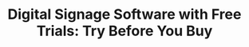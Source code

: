 ---
slug: "digital-signage-software-free-trial"
title: "Digital Signage Software with Free Trials: Try Before You Buy"
description: "Browse a curated collection of digital signage software that offers free trials. Perfect for testing features like content scheduling, remote display management, and multi-screen support. Whether you're setting up in retail, education, hospitality, or corporate environments, these platforms let you evaluate performance and usability before making a commitment."
seo:
    title: "Digital Signage Software with Free Trials | Test Top Platforms"
    description: "Explore digital signage software with free trials. Compare solutions for content playback, remote control, and display management—risk-free."
filters: [
    {
        field: "pricing.free_trial",
        is: true
    }
]
---